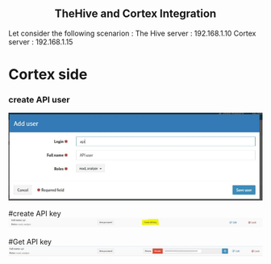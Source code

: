 <br />
<div align="center">
  <h2 align="center">TheHive and Cortex Integration</h2>
</div>

Let consider the following scenarion : 
The Hive server : 192.168.1.10
Cortex server : 192.168.1.15

# Cortex side
### create API user
<img src="cortex_api_user.JPG">

#create API key
<img src="cortex_create_apikey.JPG">

#Get API key
<img src="cortex_api_key_reveal1.png">

